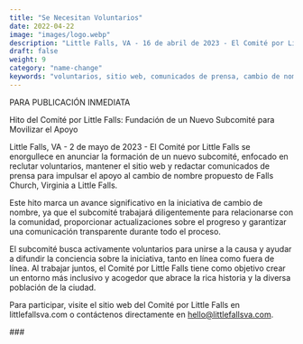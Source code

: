```yaml
---
title: "Se Necesitan Voluntarios"
date: 2022-04-22
image: "images/logo.webp"
description: "Little Falls, VA - 16 de abril de 2023 - El Comité por Little Falls se enorgullece en anunciar la formación de un nuevo subcomité, enfocado en reclutar voluntarios, mantener el sitio web y redactar comunicados de prensa para impulsar el apoyo al cambio de nombre propuesto de Falls Church, Virginia a Little Falls."
draft: false
weight: 9
category: "name-change"
keywords: "voluntarios, sitio web, comunicados de prensa, cambio de nombre, Falls Church, Little Falls, comunidad"
---
```



PARA PUBLICACIÓN INMEDIATA

Hito del Comité por Little Falls: Fundación de un Nuevo Subcomité para Movilizar el Apoyo

Little Falls, VA - 2 de mayo de 2023 - El Comité por Little Falls se enorgullece en anunciar la formación de un nuevo subcomité, enfocado en reclutar voluntarios, mantener el sitio web y redactar comunicados de prensa para impulsar el apoyo al cambio de nombre propuesto de Falls Church, Virginia a Little Falls.

Este hito marca un avance significativo en la iniciativa de cambio de nombre, ya que el subcomité trabajará diligentemente para relacionarse con la comunidad, proporcionar actualizaciones sobre el progreso y garantizar una comunicación transparente durante todo el proceso.

El subcomité busca activamente voluntarios para unirse a la causa y ayudar a difundir la conciencia sobre la iniciativa, tanto en línea como fuera de línea. Al trabajar juntos, el Comité por Little Falls tiene como objetivo crear un entorno más inclusivo y acogedor que abrace la rica historia y la diversa población de la ciudad.

Para participar, visite el sitio web del Comité por Little Falls en littlefallsva.com o contáctenos directamente en hello@littlefallsva.com.

\#\#\#

